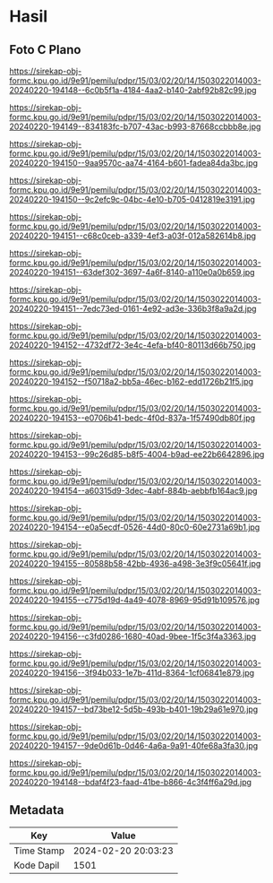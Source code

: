 # Hasil

## Foto C Plano

https://sirekap-obj-formc.kpu.go.id/9e91/pemilu/pdpr/15/03/02/20/14/1503022014003-20240220-194148--6c0b5f1a-4184-4aa2-b140-2abf92b82c99.jpg

https://sirekap-obj-formc.kpu.go.id/9e91/pemilu/pdpr/15/03/02/20/14/1503022014003-20240220-194149--834183fc-b707-43ac-b993-87668ccbbb8e.jpg

https://sirekap-obj-formc.kpu.go.id/9e91/pemilu/pdpr/15/03/02/20/14/1503022014003-20240220-194150--9aa9570c-aa74-4164-b601-fadea84da3bc.jpg

https://sirekap-obj-formc.kpu.go.id/9e91/pemilu/pdpr/15/03/02/20/14/1503022014003-20240220-194150--9c2efc9c-04bc-4e10-b705-0412819e3191.jpg

https://sirekap-obj-formc.kpu.go.id/9e91/pemilu/pdpr/15/03/02/20/14/1503022014003-20240220-194151--c68c0ceb-a339-4ef3-a03f-012a582614b8.jpg

https://sirekap-obj-formc.kpu.go.id/9e91/pemilu/pdpr/15/03/02/20/14/1503022014003-20240220-194151--63def302-3697-4a6f-8140-a110e0a0b659.jpg

https://sirekap-obj-formc.kpu.go.id/9e91/pemilu/pdpr/15/03/02/20/14/1503022014003-20240220-194151--7edc73ed-0161-4e92-ad3e-336b3f8a9a2d.jpg

https://sirekap-obj-formc.kpu.go.id/9e91/pemilu/pdpr/15/03/02/20/14/1503022014003-20240220-194152--4732df72-3e4c-4efa-bf40-80113d66b750.jpg

https://sirekap-obj-formc.kpu.go.id/9e91/pemilu/pdpr/15/03/02/20/14/1503022014003-20240220-194152--f50718a2-bb5a-46ec-b162-edd1726b21f5.jpg

https://sirekap-obj-formc.kpu.go.id/9e91/pemilu/pdpr/15/03/02/20/14/1503022014003-20240220-194153--e0706b41-bedc-4f0d-837a-1f57490db80f.jpg

https://sirekap-obj-formc.kpu.go.id/9e91/pemilu/pdpr/15/03/02/20/14/1503022014003-20240220-194153--99c26d85-b8f5-4004-b9ad-ee22b6642896.jpg

https://sirekap-obj-formc.kpu.go.id/9e91/pemilu/pdpr/15/03/02/20/14/1503022014003-20240220-194154--a60315d9-3dec-4abf-884b-aebbfb164ac9.jpg

https://sirekap-obj-formc.kpu.go.id/9e91/pemilu/pdpr/15/03/02/20/14/1503022014003-20240220-194154--e0a5ecdf-0526-44d0-80c0-60e2731a69b1.jpg

https://sirekap-obj-formc.kpu.go.id/9e91/pemilu/pdpr/15/03/02/20/14/1503022014003-20240220-194155--80588b58-42bb-4936-a498-3e3f9c05641f.jpg

https://sirekap-obj-formc.kpu.go.id/9e91/pemilu/pdpr/15/03/02/20/14/1503022014003-20240220-194155--c775d19d-4a49-4078-8969-95d91b109576.jpg

https://sirekap-obj-formc.kpu.go.id/9e91/pemilu/pdpr/15/03/02/20/14/1503022014003-20240220-194156--c3fd0286-1680-40ad-9bee-1f5c3f4a3363.jpg

https://sirekap-obj-formc.kpu.go.id/9e91/pemilu/pdpr/15/03/02/20/14/1503022014003-20240220-194156--3f94b033-1e7b-411d-8364-1cf06841e879.jpg

https://sirekap-obj-formc.kpu.go.id/9e91/pemilu/pdpr/15/03/02/20/14/1503022014003-20240220-194157--bd73be12-5d5b-493b-b401-19b29a61e970.jpg

https://sirekap-obj-formc.kpu.go.id/9e91/pemilu/pdpr/15/03/02/20/14/1503022014003-20240220-194157--9de0d61b-0d46-4a6a-9a91-40fe68a3fa30.jpg

https://sirekap-obj-formc.kpu.go.id/9e91/pemilu/pdpr/15/03/02/20/14/1503022014003-20240220-194148--bdaf4f23-faad-41be-b866-4c3f4ff6a29d.jpg


## Metadata

| Key        | Value               |
| ---------- | ------------------- |
| Time Stamp | 2024-02-20 20:03:23 |
| Kode Dapil | 1501                |



